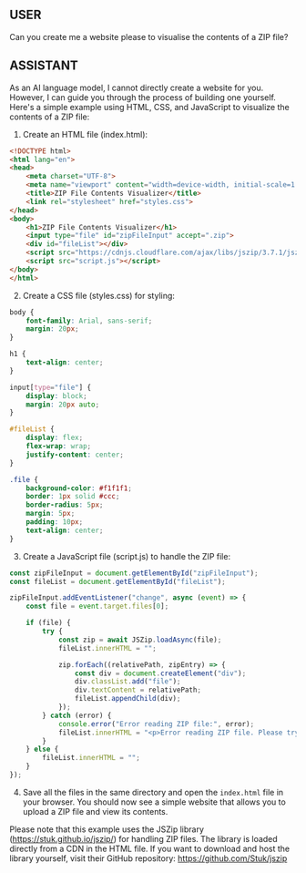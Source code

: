 ## USER
Can you create me a website please to visualise the contents of a ZIP file?

## ASSISTANT
As an AI language model, I cannot directly create a website for you. However, I can guide you through the process of building one yourself. Here's a simple example using HTML, CSS, and JavaScript to visualize the contents of a ZIP file:

1. Create an HTML file (index.html):

```html
<!DOCTYPE html>
<html lang="en">
<head>
    <meta charset="UTF-8">
    <meta name="viewport" content="width=device-width, initial-scale=1.0">
    <title>ZIP File Contents Visualizer</title>
    <link rel="stylesheet" href="styles.css">
</head>
<body>
    <h1>ZIP File Contents Visualizer</h1>
    <input type="file" id="zipFileInput" accept=".zip">
    <div id="fileList"></div>
    <script src="https://cdnjs.cloudflare.com/ajax/libs/jszip/3.7.1/jszip.min.js"></script>
    <script src="script.js"></script>
</body>
</html>
```

2. Create a CSS file (styles.css) for styling:

```css
body {
    font-family: Arial, sans-serif;
    margin: 20px;
}

h1 {
    text-align: center;
}

input[type="file"] {
    display: block;
    margin: 20px auto;
}

#fileList {
    display: flex;
    flex-wrap: wrap;
    justify-content: center;
}

.file {
    background-color: #f1f1f1;
    border: 1px solid #ccc;
    border-radius: 5px;
    margin: 5px;
    padding: 10px;
    text-align: center;
}
```

3. Create a JavaScript file (script.js) to handle the ZIP file:

```javascript
const zipFileInput = document.getElementById("zipFileInput");
const fileList = document.getElementById("fileList");

zipFileInput.addEventListener("change", async (event) => {
    const file = event.target.files[0];

    if (file) {
        try {
            const zip = await JSZip.loadAsync(file);
            fileList.innerHTML = "";

            zip.forEach((relativePath, zipEntry) => {
                const div = document.createElement("div");
                div.classList.add("file");
                div.textContent = relativePath;
                fileList.appendChild(div);
            });
        } catch (error) {
            console.error("Error reading ZIP file:", error);
            fileList.innerHTML = "<p>Error reading ZIP file. Please try again.</p>";
        }
    } else {
        fileList.innerHTML = "";
    }
});
```

4. Save all the files in the same directory and open the `index.html` file in your browser. You should now see a simple website that allows you to upload a ZIP file and view its contents.

Please note that this example uses the JSZip library (https://stuk.github.io/jszip/) for handling ZIP files. The library is loaded directly from a CDN in the HTML file. If you want to download and host the library yourself, visit their GitHub repository: https://github.com/Stuk/jszip